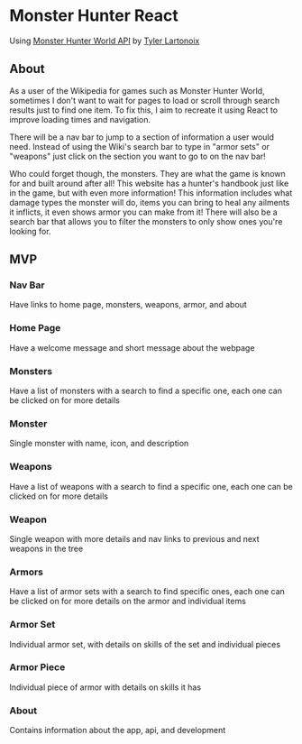 # Monster Hunter React

Using [Monster Hunter World API](https://mhw-db.com/ ) by [Tyler Lartonoix](https://github.com/LartTyler)

## About

As a user of the Wikipedia for games such as Monster Hunter World, sometimes I don't want to wait for pages to load or scroll through search results just to find one item. To fix this, I aim to recreate it using React to improve loading times and navigation. 

There will be a nav bar to jump to a section of information a user would need. Instead of using the Wiki's search bar to type in "armor sets" or "weapons" just click on the section you want to go to on the nav bar! 

Who could forget though, the monsters. They are what the game is known for and built around after all! This website has a hunter's handbook just like in the game, but with even more information! This information includes what damage types the monster will do, items you can bring to heal any ailments it inflicts, it even shows armor you can make from it! There will also be a search bar that allows you to filter the monsters to only show ones you're looking for.

## MVP

### Nav Bar

Have links to home page, monsters, weapons, armor, and about

### Home Page

Have a welcome message and short message about the webpage

### Monsters

Have a list of monsters with a search to find a specific one, each one can be clicked on for more details

### Monster

Single monster with name, icon, and description

### Weapons

Have a list of weapons with a search to find a specific one, each one can be clicked on for more details

### Weapon

Single weapon with more details and nav links to previous and next weapons in the tree

### Armors

Have a list of armor sets with a search to find specific ones, each one can be clicked on for more details on the armor and individual items

### Armor Set

Individual armor set, with details on skills of the set and individual pieces

### Armor Piece

Individual piece of armor with details on skills it has

### About

Contains information about the app, api, and development
